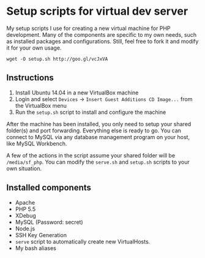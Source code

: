 # Setup scripts for virtual dev server

My setup scripts I use for creating a new virtual machine for PHP development. Many of the components are specific to my own needs, such as installed packages and configurations. Still, feel free to fork it and modify it for your own usage.

`wget -O setup.sh http://goo.gl/vcJxVA`

## Instructions

1. Install Ubuntu 14.04 in a new VirtualBox machine
2. Login and select `Devices` -> `Insert Guest Additions CD Image...` from the VirtualBox menu
3. Run the `setup.sh` script to install and configure the machine

After the machine has been installed, you only need to setup your shared folder(s) and port forwarding. Everything else is ready to go. You can connect to MySQL via any database management program on your host, like MySQL Workbench.

A few of the actions in the script assume your shared folder will be `/media/sf_php`. You can modify the `serve.sh` and `setup.sh` scripts to your own situation.

## Installed components

- Apache
- PHP 5.5
- XDebug
- MySQL (Password: secret)
- Node.js
- SSH Key Generation
- `serve` script to automatically create new VirtualHosts.
- My bash aliases
